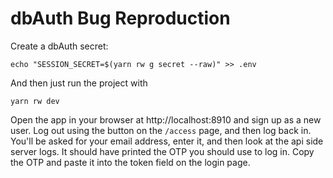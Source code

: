 # dbAuth Bug Reproduction

Create a dbAuth secret:
```shell
echo "SESSION_SECRET=$(yarn rw g secret --raw)" >> .env
```

And then just run the project with
```shell
yarn rw dev
```

Open the app in your browser at http://localhost:8910 and sign up as a new user.
Log out using the button on the `/access` page, and then log back in.
You'll be asked for your email address, enter it, and then look at the api side
server logs. It should have printed the OTP you should use to log in. Copy the
OTP and paste it into the token field on the login page.
